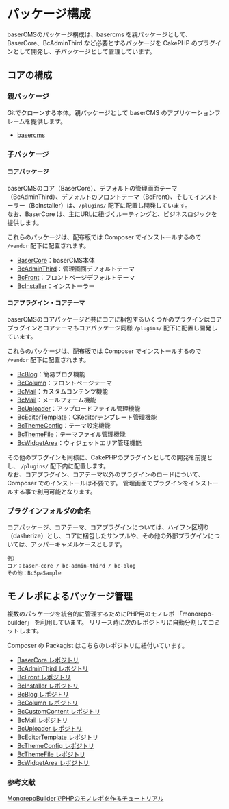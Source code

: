 # パッケージ構成

baserCMSのパッケージ構成は、basercms を親パッケージとして、BaserCore、BcAdminThird など必要とするパッケージを CakePHP のプラグインとして開発し、子パッケージとして管理しています。  

 
## コアの構成

### 親パッケージ

Gitでクローンする本体。親パッケージとして baserCMS のアプリケーションフレームを提供します。

- [basercms](https://github.com/baserproject/basercms)

### 子パッケージ
#### コアパッケージ
baserCMSのコア（BaserCore）、デフォルトの管理画面テーマ（BcAdminThird）、デフォルトのフロントテーマ（BcFront）、そしてインストーラー（BcInstaller）は、`/plugins/` 配下に配置し開発しています。   
なお、BaserCore は、主にURLに紐づくルーティングと、ビジネスロジックを提供します。

これらのパッケージは、配布版では Composer でインストールするので `/vendor` 配下に配置されます。
- [BaserCore](https://github.com/baserproject/basercms/tree/dev-5/plugins/baser-core)：baserCMS本体
- [BcAdminThird](https://github.com/baserproject/basercms/tree/dev-5/plugins/bc-admin-third)：管理画面デフォルトテーマ
- [BcFront](https://github.com/baserproject/basercms/tree/dev-5/plugins/bc-front)：フロントページデフォルトテーマ
- [BcInstaller](https://github.com/baserproject/basercms/tree/dev-5/plugins/bc-installer)：インストーラー


 
#### コアプラグイン・コアテーマ
baserCMSのコアパッケージと共にコアに梱包するいくつかのプラグインはコアプラグインとコアテーマもコアパッケージ同様 `/plugins/` 配下に配置し開発しています。

これらのパッケージは、配布版では Composer でインストールするので `/vendor` 配下に配置されます。
- [BcBlog](https://github.com/baserproject/basercms/tree/dev-5/plugins/bc-blog)：簡易ブログ機能
- [BcColumn](https://github.com/baserproject/basercms/tree/dev-5/plugins/bc-column)：フロントページテーマ
- [BcMail](https://github.com/baserproject/basercms/tree/dev-5/plugins/bc-custom-content)：カスタムコンテンツ機能
- [BcMail](https://github.com/baserproject/basercms/tree/dev-5/plugins/bc-mail)：メールフォーム機能
- [BcUploader](https://github.com/baserproject/basercms/tree/dev-5/plugins/bc-uploader)：アップロードファイル管理機能
- [BcEditorTemplate](https://github.com/baserproject/basercms/tree/dev-5/plugins/bc-editor-template)：CKeditorテンプレート管理機能
- [BcThemeConfig](https://github.com/baserproject/basercms/tree/dev-5/plugins/bc-theme-config)：テーマ設定機能
- [BcThemeFile](https://github.com/baserproject/basercms/tree/dev-5/plugins/bc-theme-file)：テーマファイル管理機能
- [BcWidgetArea](https://github.com/baserproject/basercms/tree/dev-5/plugins/bc-widget-area)：ウィジェットエリア管理機能



その他のプラグインも同様に、CakePHPのプラグインとしての開発を前提とし、 `/plugins/` 配下内に配置します。  
なお、コアプラグイン、コアテーマ以外のプラグインのロードについて、 Composer でのインストールは不要です。 管理画面でプラグインをインストールする事で利用可能となります。

### プラグインフォルダの命名
コアパッケージ、コアテーマ、コアプラグインについては、ハイフン区切り（dasherize）とし、コアに梱包したサンプルや、その他の外部プラグインについては、アッパーキャメルケースとします。

```
例）
コア：baser-core / bc-admin-third / bc-blog
その他：BcSpaSample
```

## モノレポによるパッケージ管理

複数のパッケージを統合的に管理するためにPHP用のモノレポ 「monorepo-builder」 を利用しています。
リリース時に次のレポジトリに自動分割してコミットします。

Composer の Packagist はこちらのレポジトリに紐付いています。
- [BaserCore レポジトリ](https://github.com/baserproject/baser-core)
- [BcAdminThird レポジトリ](https://github.com/baserproject/bc-admin-third)
- [BcFront レポジトリ](https://github.com/baserproject/bc-front)
- [BcInstaller レポジトリ](https://github.com/baserproject/bc-installer)
- [BcBlog レポジトリ](https://github.com/baserproject/bc-blog)
- [BcColumn レポジトリ](https://github.com/baserproject/bc-column)
- [BcCustomContent レポジトリ](https://github.com/baserproject/bc-custom-content)
- [BcMail レポジトリ](https://github.com/baserproject/bc-mail)
- [BcUploader レポジトリ](https://github.com/baserproject/bc-uploader)
- [BcEditorTemplate レポジトリ](https://github.com/baserproject/bc-editor-template)
- [BcThemeConfig レポジトリ](https://github.com/baserproject/bc-theme-config)
- [BcThemeFile レポジトリ](https://github.com/baserproject/bc-theme-file)
- [BcWidgetArea レポジトリ](https://github.com/baserproject/bc-widget-area)

### 参考文献
[MonorepoBuilderでPHPのモノレポを作るチュートリアル](https://qiita.com/suin/items/421a55bdb009b2ada2d1)


